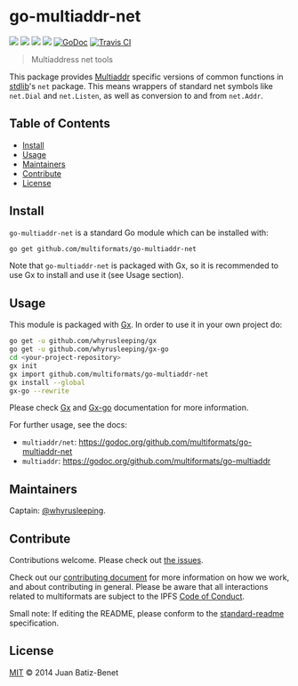 # go-multiaddr-net

[![](https://img.shields.io/badge/made%20by-Protocol%20Labs-blue.svg?style=flat-square)](http://ipn.io)
[![](https://img.shields.io/badge/project-multiformats-blue.svg?style=flat-square)](https://github.com/multiformats/multiformats)
[![](https://img.shields.io/badge/freenode-%23ipfs-blue.svg?style=flat-square)](https://webchat.freenode.net/?channels=%23ipfs)
[![](https://img.shields.io/badge/readme%20style-standard-brightgreen.svg?style=flat-square)](https://github.com/RichardLitt/standard-readme)
[![GoDoc](https://godoc.org/github.com/multiformats/go-multiaddr-net?status.svg)](https://godoc.org/github.com/multiformats/go-multiaddr-net)
[![Travis CI](https://img.shields.io/travis/multiformats/go-multiaddr-net.svg?style=flat-square&branch=master)](https://travis-ci.org/multiformats/go-multiaddr-net)

<!---[![codecov.io](https://img.shields.io/codecov/c/github/multiformats/go-multiaddr-net.svg?style=flat-square&branch=master)](https://codecov.io/github/multiformats/go-multiaddr-net?branch=master)--->

> Multiaddress net tools

This package provides [Multiaddr](https://github.com/multiformats/go-multiaddr) specific versions of common functions in [stdlib](https://github.com/golang/go/tree/master/src)'s `net` package. This means wrappers of standard net symbols like `net.Dial` and `net.Listen`, as well
as conversion to and from `net.Addr`.

## Table of Contents

- [Install](#install)
- [Usage](#usage)
- [Maintainers](#maintainers)
- [Contribute](#contribute)
- [License](#license)

## Install

`go-multiaddr-net` is a standard Go module which can be installed with:

```sh
go get github.com/multiformats/go-multiaddr-net
```

Note that `go-multiaddr-net` is packaged with Gx, so it is recommended to use Gx to install and use it (see Usage section).


## Usage

This module is packaged with [Gx](https://github.com/whyrusleeping/gx). In order to use it in your own project do:

```sh
go get -u github.com/whyrusleeping/gx
go get -u github.com/whyrusleeping/gx-go
cd <your-project-repository>
gx init
gx import github.com/multiformats/go-multiaddr-net
gx install --global
gx-go --rewrite
```

Please check [Gx](https://github.com/whyrusleeping/gx) and [Gx-go](https://github.com/whyrusleeping/gx-go) documentation for more information.

For further usage, see the docs:

- `multiaddr/net`: https://godoc.org/github.com/multiformats/go-multiaddr-net
- `multiaddr`: https://godoc.org/github.com/multiformats/go-multiaddr

## Maintainers

Captain: [@whyrusleeping](https://github.com/whyrusleeping).

## Contribute

Contributions welcome. Please check out [the issues](https://github.com/multiformats/go-multiaddr-net/issues).

Check out our [contributing document](https://github.com/multiformats/multiformats/blob/master/contributing.md) for more information on how we work, and about contributing in general. Please be aware that all interactions related to multiformats are subject to the IPFS [Code of Conduct](https://github.com/ipfs/community/blob/master/code-of-conduct.md).

Small note: If editing the README, please conform to the [standard-readme](https://github.com/RichardLitt/standard-readme) specification.

## License

[MIT](LICENSE) © 2014 Juan Batiz-Benet
